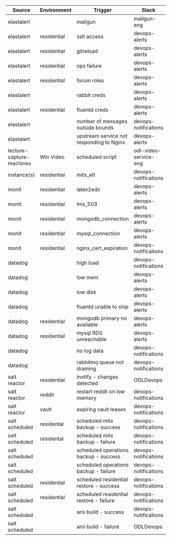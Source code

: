 | Source                          | Environment        | Trigger                                   | Slack                  | Schedule |
| --------------------------------| ------------------ | ----------------------------------------- | ---------------------- | ---------|
| elastalert                      |                    | mailgun                                   | mailgun-eng            |          |
| elastalert                      | residential        | ssh access                                | devops-alerts          |          |
| elastalert                      | residential        | gitreload                                 | devops-alerts          |          |
| elastalert                      | residential        | ops failure                               | devops-alerts          |          |
| elastalert                      | residential        | forum roles                               | devops-alerts          |          |
| elastalert                      |                    | rabbit creds                              | devops-alerts          |          |
| elastalert                      | residential        | fluentd creds                             | devops-alerts          |          |
| elastalert                      |                    | number of messages outside bounds         | devops-notifications   |          |
| elastalert                      |                    | upstream service not responding to Nginx  | devops-alerts          |          |
| lecture-capture-machines        | Win Video          | scheduled script                          | odl-video-service-eng  | nightly  |
| instance(s)                     | residential        | mitx_etl                                  | devops-notifications   |          |
| monit                           | residential        | latex2edx                                 | devops-alerts          |          |
| monit                           | residential        | lms_503                                   | devops-alerts          |          |
| monit                           | residential        | mongodb_connection                        | devops-alerts          |          |
| monit                           | residential        | mysql_connection                          | devops-alerts          |          |
| monit                           | residential        | nginx_cert_expiration                     | devops-notificaitons   |          |
| datadog                         |                    | high load                                 | devops-notifications   |          |
| datadog                         |                    | low mem                                   | devops-alerts          |          |
| datadog                         |                    | low disk                                  | devops-alerts          |          |
| datadog                         |                    | fluentd unable to ship                    | devops-alerts          |          |
| datadog                         | residential        | mongodb primary no available              | devops-alerts          |          |
| datadog                         | residential        | mysql RDS unreachable                     | devops-alerts          |          |
| datadog                         |                    | no log data                               | devops-notifications   |          |
| datadog                         |                    | rabbitmq queue not draining               | devops-notifications   |          |
| salt reactor                    | residential        | inotify - changes detected                | ODLDevops              |          |
| salt reactor                    | reddit             | restart reddit on low memory              | devops-notifications   |          |
| salt reactor                    | vault              | expiring vault leases                     | devops-notifications   | weekly   |
| salt scheduled                  | residental         | scheduled mitx backup - success           | devops-notifications   | nightly  |
| salt scheduled                  | residental         | scheduled mitx backup - failure           | devops-notifications   | nightly  |
| salt scheduled                  |                    | scheduled operations backup - success     | devops-notifications   | nightly  |
| salt scheduled                  |                    | scheduled operations backup - failure     | devops-notifications   | nightly  |
| salt scheduled                  | residential        | scheduled residential restore - success   | devops-notifications   | weekly   |
| salt scheduled                  | residential        | scheduled residential restore - failure   | devops-notifications   | weekly   |
| salt scheduled                  |                    | ami build - success                       | devops-notifications   |          |
| salt scheduled                  |                    | ami build - failure                       | ODLDevops              |          |
